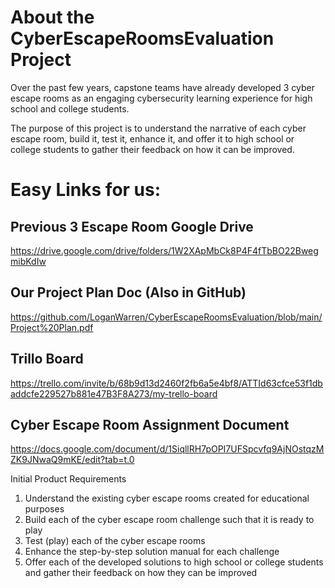 # About the CyberEscapeRoomsEvaluation Project 
Over the past few years, capstone teams have already developed 3 cyber escape rooms as an engaging cybersecurity learning experience for high school and college students.

The purpose of this project is to understand the narrative of each cyber escape room, build it, test it, enhance it, and offer it to high school or college students to gather their feedback on how it can be improved.

# Easy Links for us:

## Previous 3 Escape Room Google Drive
https://drive.google.com/drive/folders/1W2XApMbCk8P4F4fTbBO22BwegmibKdIw
## Our Project Plan Doc (Also in GitHub)
https://github.com/LoganWarren/CyberEscapeRoomsEvaluation/blob/main/Project%20Plan.pdf
## Trillo Board
https://trello.com/invite/b/68b9d13d2460f2fb6a5e4bf8/ATTId63cfce53f1dbaddcfe229527b881e47B3F8A273/my-trello-board
## Cyber Escape Room Assignment Document
https://docs.google.com/document/d/1SiqllRH7pOPI7UFSpcvfq9AjNOstqzMZK9JNwaQ9mKE/edit?tab=t.0

Initial Product Requirements

1. Understand the existing cyber escape rooms created for educational purposes
2. Build each of the cyber escape room challenge such that it is ready to play
3. Test (play) each of the cyber escape rooms
4. Enhance the step-by-step solution manual for each challenge
5. Offer each of the developed solutions to high school or college students and gather their feedback on how they can be improved
